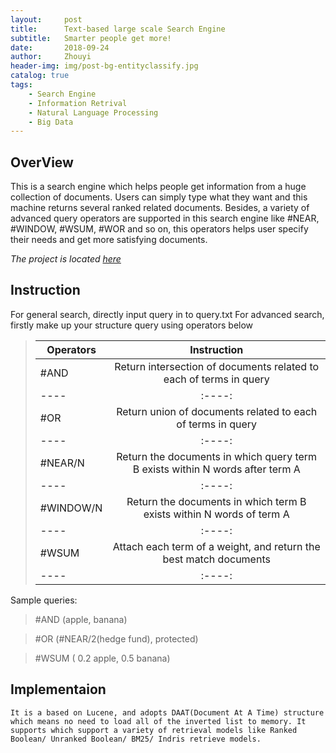 ```yaml
---
layout:     post
title:      Text-based large scale Search Engine 
subtitle:   Smarter people get more!
date:       2018-09-24
author:     Zhouyi
header-img: img/post-bg-entityclassify.jpg
catalog: true
tags:
    - Search Engine
    - Information Retrival
    - Natural Language Processing
    - Big Data
---
```


## OverView

This is a search engine which helps people get information from a huge collection of documents. Users can simply type what they want and this machine returns several ranked related documents. Besides, a variety of advanced query operators are supported in this search engine like #NEAR, #WINDOW, #WSUM, #WOR and so on, this operators helps user specify their needs and get more satisfying documents.
 
*The project is located [here](https://github.com/Zhouyiy/Entity_Classify)*

## Instruction

For general search, directly input query in to query.txt
For advanced search, firstly make up your structure query using operators below

> | Operators| Instruction|
> | ---- |:----:|
> | #AND  | Return intersection of documents related to each of terms in query  |
> | ---- |:----:|
> | #OR   | Return union of documents related to each of terms in query|
> | ---- |:----:|
> | #NEAR/N| Return the documents in which query term B exists within N words after term A |
> | ---- |:----:|
> | #WINDOW/N | Return the documents in which term B exists within N words of term A|
> | ---- |:----:|
> | #WSUM | Attach each term of a weight, and return the best match documents|
> | ---- |:----:|

Sample queries:
> \#AND (apple, banana)

> \#OR (#NEAR/2(hedge fund), protected)

> \#WSUM ( 0.2 apple, 0.5 banana)

## Implementaion 

	It is a based on Lucene, and adopts DAAT(Document At A Time) structure which means no need to load all of the inverted list to memory. It supports which support a variety of retrieval models like Ranked Boolean/ Unranked Boolean/ BM25/ Indris retrieve models.

